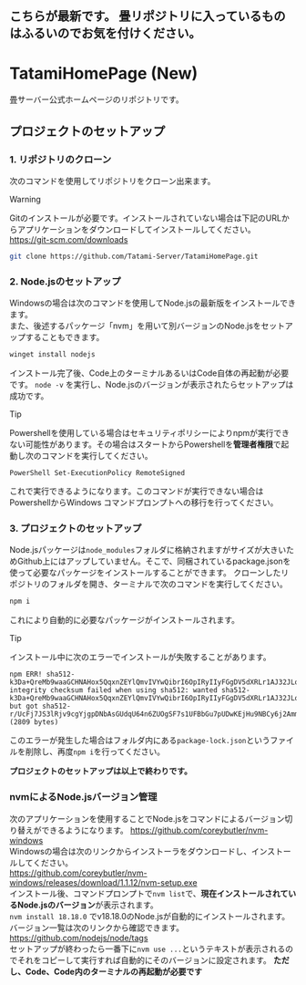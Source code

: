 ## こちらが最新です。 畳リポジトリに入っているものはふるいのでお気を付けください。
# TatamiHomePage (New)
畳サーバー公式ホームページのリポジトリです。
## プロジェクトのセットアップ
### 1. リポジトリのクローン
次のコマンドを使用してリポジトリをクローン出来ます。
> [!WARNING]
> Gitのインストールが必要です。インストールされていない場合は下記のURLからアプリケーションをダウンロードしてインストールしてください。  
> https://git-scm.com/downloads
```sh
git clone https://github.com/Tatami-Server/TatamiHomePage.git
```
### 2. Node.jsのセットアップ
Windowsの場合は次のコマンドを使用してNode.jsの最新版をインストールできます。  
また、後述するパッケージ「nvm」を用いて別バージョンのNode.jsをセットアップすることもできます。
```sh
winget install nodejs
```
インストール完了後、Code上のターミナルあるいはCode自体の再起動が必要です。
`node -v` を実行し、Node.jsのバージョンが表示されたらセットアップは成功です。
> [!TIP]
> Powershellを使用している場合はセキュリティポリシーによりnpmが実行できない可能性があります。その場合はスタートからPowershellを**管理者権限**で起動し次のコマンドを実行してください。
> ```
> PowerShell Set-ExecutionPolicy RemoteSigned
> ```
> これで実行できるようになります。このコマンドが実行できない場合はPowershellからWindows コマンドプロンプトへの移行を行ってください。

### 3. プロジェクトのセットアップ
Node.jsパッケージは`node_modules`フォルダに格納されますがサイズが大きいためGithub上にはアップしていません。そこで、同梱されているpackage.jsonを使って必要なパッケージをインストールすることができます。
クローンしたリポジトリのフォルダを開き、ターミナルで次のコマンドを実行してください。
```sh
npm i
```
これにより自動的に必要なパッケージがインストールされます。
> [!TIP]
> インストール中に次のエラーでインストールが失敗することがあります。
> ```
> npm ERR! sha512-k3Da+QreMb9waaGCHNAHox5QqxnZEYlQmvIVYwQibrI6OpIRyIIyFGgDV5dXRLr1AJ32JLqEh0VxQEq20dFskw== integrity checksum failed when using sha512: wanted sha512-k3Da+QreMb9waaGCHNAHox5QqxnZEYlQmvIVYwQibrI6OpIRyIIyFGgDV5dXRLr1AJ32JLqEh0VxQEq20dFskw== but got sha512-r/UcFj7JS3lRjv9cgYjgpDNbAsGUdqU64n6ZUOgSF7s1UFBbGu7pUDwKEjHu9NBCy6j2AmmjNW4rijR4De65eA==. (2809 bytes)
> ```
> このエラーが発生した場合はフォルダ内にある`package-lock.json`というファイルを削除し、再度`npm i`を行ってください。

**プロジェクトのセットアップは以上で終わりです。**

### nvmによるNode.jsバージョン管理
次のアプリケーションを使用することでNode.jsをコマンドによるバージョン切り替えができるようになります。
https://github.com/coreybutler/nvm-windows  
Windowsの場合は次のリンクからインストーラをダウンロードし、インストールしてください。  
https://github.com/coreybutler/nvm-windows/releases/download/1.1.12/nvm-setup.exe  
インストール後、コマンドプロンプトで`nvm list`で、**現在インストールされているNode.jsのバージョン**が表示されます。  
`nvm install 18.18.0` でv18.18.0のNode.jsが自動的にインストールされます。バージョン一覧は次のリンクから確認できます。  
https://github.com/nodejs/node/tags  
セットアップが終わったら一番下に`nvm use ...`というテキストが表示されるのでそれをコピーして実行すれば自動的にそのバージョンに設定されます。
**ただし、Code、Code内のターミナルの再起動が必要です**
